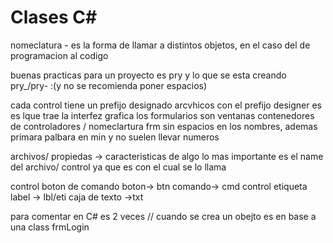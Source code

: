 # Clases C#
nomeclatura - es la forma de llamar a distintos objetos, en el caso del de programacion al codigo

buenas practicas
para un proyecto es pry y lo que se esta creando
pry_/pry- :(y no se recomienda poner espacios)

cada control tiene un prefijo designado
arcvhicos con el prefijo designer es es lque trae la interfez grafica
los formularios son ventanas contenedores de controladores / nomeclartura frm 
sin espacios en los nombres, ademas primara palbara en min y no suelen llevar numeros

archivos/ propiedas -> caracteristicas de algo
lo mas importante es el name del archivo/ control ya que es con el cual se lo llama

control boton de comando
boton-> btn
comando-> cmd
control etiqueta
label -> lbl/eti
caja de texto ->txt

para comentar en C# es 2 veces //
cuando se crea un obejto es en base a una class frmLogin
